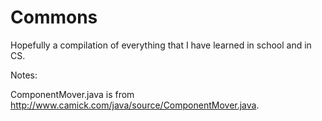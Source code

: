 Commons
=======

Hopefully a compilation of everything that I have learned in school and in CS.

Notes:

ComponentMover.java is from http://www.camick.com/java/source/ComponentMover.java.
